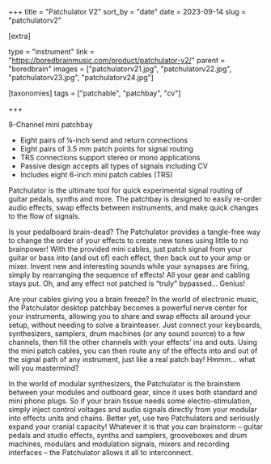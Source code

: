 +++
title = "Patchulator V2"
sort_by = "date"
date = 2023-09-14
slug = "patchulatorv2"

[extra]

type = "instrument"
link = "https://boredbrainmusic.com/product/patchulator-v2/"
parent = "boredbrain"
images = ["patchulatorv21.jpg", "patchulatorv22.jpg", "patchulatorv23.jpg", "patchulatorv24.jpg"]

[taxonomies]
tags = ["patchable", "patchbay", "cv"]

+++

8-Channel mini patchbay

- Eight pairs of ¼-inch send and return connections
- Eight pairs of 3.5 mm patch points for signal routing
- TRS connections support stereo or mono applications
- Passive design accepts all types of signals including CV
- Includes eight 6-inch mini patch cables (TRS)

Patchulator is the ultimate tool for quick experimental signal routing of guitar pedals, synths and more. The patchbay is designed to easily re-order audio effects, swap effects between instruments, and make quick changes to the flow of signals.

Is your pedalboard brain-dead? The Patchulator provides a tangle-free way to change the order of your effects to create new tones using little to no brainpower! With the provided mini cables, just patch signal from your guitar or bass into (and out of) each effect, then back out to your amp or mixer. Invent new and interesting sounds while your synapses are firing, simply by rearranging the sequence of effects! All your gear and cabling stays put. Oh, and any effect not patched is “truly” bypassed… Genius!

Are your cables giving you a brain freeze? In the world of electronic music, the Patchulator desktop patchbay becomes a powerful nerve center for your instruments, allowing you to share and swap effects all around your setup, without needing to solve a brainteaser. Just connect your keyboards, synthesizers, samplers, drum machines (or any sound source) to a few channels, then fill the other channels with your effects’ ins and outs. Using the mini patch cables, you can then route any of the effects into and out of the signal path of any instrument, just like a real patch bay! Hmmm… what will you mastermind?

In the world of modular synthesizers, the Patchulator is the brainstem between your modules and outboard gear, since it uses both standard and mini phono plugs. So if your brain tissue needs some electro-stimulation, simply inject control voltages and audio signals directly from your modular into effects units and chains. Better yet, use two Patchulators and seriously expand your cranial capacity! Whatever it is that you can brainstorm – guitar pedals and studio effects, synths and samplers, grooveboxes and drum machines, modulars and modulation signals, mixers and recording interfaces – the Patchulator allows it all to interconnect.
